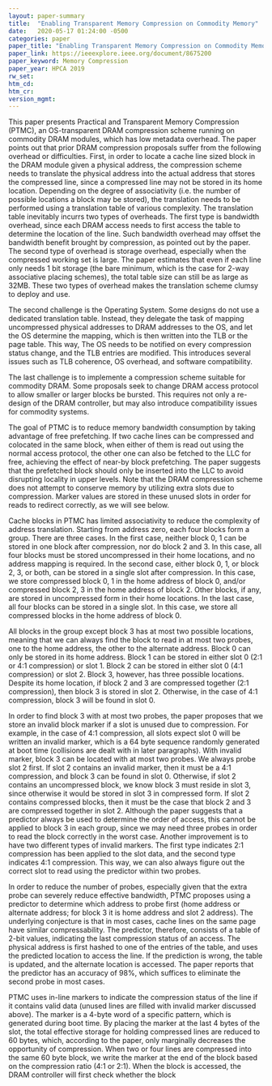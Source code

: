 ```yaml
---
layout: paper-summary
title:  "Enabling Transparent Memory Compression on Commodity Memory"
date:   2020-05-17 01:24:00 -0500
categories: paper
paper_title: "Enabling Transparent Memory Compression on Commodity Memory"
paper_link: https://ieeexplore.ieee.org/document/8675200
paper_keyword: Memory Compression
paper_year: HPCA 2019
rw_set:
htm_cd:
htm_cr:
version_mgmt:
---
```


This paper presents Practical and Transparent Memory Compression (PTMC), an OS-transparent DRAM compression scheme running 
on commodity DRAM modules, which has low metadata overhead. The paper points out that prior DRAM compression proposals 
suffer from the following overhead or difficulties. First, in order to locate a cache line sized block in the DRAM module
given a physical address, the compression scheme needs to translate the physical address into the actual address that
stores the compressed line, since a compressed line may not be stored in its home location. Depending on the degree of 
associativity (i.e. the number of possible locations a block may be stored), the translation needs to be performed using 
a translation table of various complexity. The translation table inevitably incurrs two types of overheads. The first
type is bandwidth overhead, since each DRAM access needs to first access the table to determine the location of the line.
Such bandwidth overhead may offset the bandwidth benefit brought by compression, as pointed out by the paper.
The second type of overhead is storage overhead, especially when the compressed working set is large. The paper estimates 
that even if each line only needs 1 bit storage (the bare minimum, which is the case for 2-way associative placing schemes),
the total table size can still be as large as 32MB. These two types of overhead makes the translation scheme clumsy to
deploy and use.

The second challenge is the Operating System. Some designs do not use a dedicated translation table. Instead, they delegate
the task of mapping uncompressed physical addresses to DRAM addresses to the OS, and let the OS determine the mapping,
which is then written into the TLB or the page table. 
This way, The OS needs to be notified on every compression status change, and the TLB entries are modified. This introduces
several issues such as TLB coherence, OS overhead, and software compatibility.

The last challenge is to implemente a compression scheme suitable for commodity DRAM. Some proposals seek to change 
DRAM access protocol to allow smaller or larger blocks be bursted. This requires not only a re-design of the DRAM controller,
but may also introduce compatibility issues for commodity systems. 

The goal of PTMC is to reduce memory bandwidth consumption by taking advantage of free prefetching. If two cache lines
can be compressed and colocated in the same block, when either of them is read out using the normal access protocol,
the other one can also be fetched to the LLC for free, achieving the effect of near-by block prefetching.
The paper suggests that the prefetched block should only be inserted into the LLC to avoid disrupting locality in 
upper levels. Note that the DRAM compression scheme does not attempt to conserve memory by utilizing extra slots
due to compression. Marker values are stored in these unused slots in order for reads to redirect correctly, as we will 
see below.

Cache blocks in PTMC has limited associativity to reduce the complexity of address translation. Starting from address
zero, each four blocks form a group. There are three cases. In the first case, neither block 0, 1 can be stored in one 
block after compression, nor do block 2 and 3. In this case, all four blocks must be stored uncompressed in their home
locations, and no address mapping is required. In the second case, either block 0, 1, or block 2, 3, or both, can be stored
in a single slot after compression. In this case, we store compressed block 0, 1 in the home address of block 0, and/or 
compressed block 2, 3 in the home address of block 2. Other blocks, if any, are stored in uncompressed form in their 
home locations. In the last case, all four blocks can be stored in a single slot. In this case, we store all compressed 
blocks in the home address of block 0.

All blocks in the group except block 3 has at most two possible locations, meaning that we can always find the block to
read in at most two probes, one to the home address, the other to the alternate address. 
Block 0 can only be stored in its home address. Block 1 can be stored in either slot 0 (2:1 or 4:1 compression) or slot 1. 
Block 2 can be stored in either slot 0 (4:1 compression) or slot 2. Block 3, however, has three possible locations. 
Despite its home location, if block 2 and 3 are compressed together (2:1 compression), then block 3 is stored in slot 2. 
Otherwise, in the case of 4:1 compression, block 3 will be found in slot 0.

In order to find block 3 with at most two probes, the paper proposes that we store an invalid block marker if a slot 
is unused due to compression. For example, in the case of 4:1 compression, all slots expect slot 0 will be written an
invalid marker, which is a 64 byte sequence randomly generated at boot time (collisions are dealt with in later paragraphs). 
With invalid marker, block 3 can be located with at most two probes. We always probe slot 2 first. If slot 2 contains 
an invalid marker, then it must be a 4:1 compression, and block 3 can be found in slot 0. Otherwise, if slot 2
contains an uncompressed block, we know block 3 must reside in slot 3, since otherwise it would be stored in slot 3
in compressed form. If slot 2 contains compressed blocks, then it must be the case that block 2 and 3 are compressed 
together in slot 2. Although the paper suggests that a predictor always be used to determine the order of access,
this cannot be applied to block 3 in each group, since we may need three probes in order to read the block correctly
in the worst case. Another improvement is to have two different types of invalid markers. The first type indicates 2:1 
compression has been applied to the slot data, and the second type indicates 4:1 compression. This way, we can also always
figure out the correct slot to read using the predictor within two probes.

In order to reduce the number of probes, especially given that the extra probe can severely reduce effective bandwidth,
PTMC proposes using a predictor to determine which address to probe first (home address or alternate address; for block 3
it is home address and slot 2 address). The underlying conjecture is that in most cases, cache lines on the same page have
similar compressability. The predictor, therefore, consists of a table of 2-bit values, indicating the last compression
status of an access. The physical address is first hashed to one of the entries of the table, and uses the predicted 
location to access the line. If the prediction is wrong, the table is updated, and the alternate location is accessed.
The paper reports that the predictor has an accuracy of 98%, which suffices to eliminate the second probe in most cases.

PTMC uses in-line markers to indicate the compression status of the line if it contains valid data (unused lines are 
filled with invalid marker discussed above). The marker is a 4-byte word of a specific pattern, which is generated during 
boot time. By placing the marker at the last 4 bytes of the slot, the total effective storage for holding compressed 
lines are reduced to 60 bytes, which, according to the paper, only marginally decreases the opportunity of compression.
When two or four lines are compressed into the same 60 byte block, we write the marker at the end of the block based on
the compression ratio (4:1 or 2:1). When the block is accessed, the DRAM controller will first check whether the block